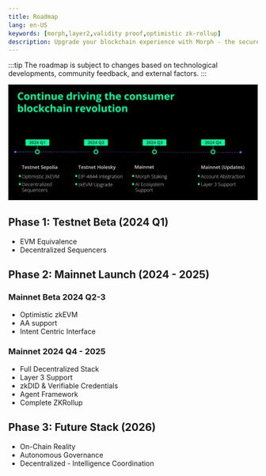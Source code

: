 ```yaml
---
title: Roadmap
lang: en-US
keywords: [morph,layer2,validity proof,optimistic zk-rollup]
description: Upgrade your blockchain experience with Morph - the secure decentralized, cost0efficient, and high-performing optimistic zk-rollup solution. Try it now!
---
```


:::tip
 The roadmap is subject to changes based on technological developments, community feedback, and external factors.
:::


![1](../../assets/docs/about/roadmap/roadmap.png)


## Phase 1: Testnet Beta (2024 Q1)

- EVM Equivalence
- Decentralized Sequencers

## Phase 2: Mainnet Launch (2024 - 2025)

### Mainnet Beta 2024 Q2-3
- Optimistic zkEVM
- AA support
- Intent Centric Interface
  
### Mainnet 2024 Q4 - 2025

- Full Decentralized Stack
- Layer 3 Support
- zkDID & Verifiable Credentials
- Agent Framework
- Complete ZKRollup
  
## Phase 3: Future Stack (2026)

- On-Chain Reality
- Autonomous Governance
- Decentralized - Intelligence Coordination

